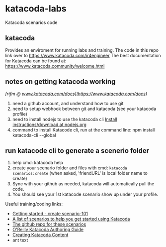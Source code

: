 # katacoda-labs
Katacoda scenarios code 

## katacoda
Provides an enviroment for running labs and training.
The code in this repo link over to https://www.katacoda.com/ir4engineer
The best documentation for Katacoda can be found at: https://www.katacoda.community/welcome.html


## notes on getting katacoda working

*[rtfm @ www.katacoda.com/docs](https://www.katacoda.com/docs)*

1. need a github account, and understand how to use git
2. need to setup webhook between git and katacoda (see your katacoda profile)
3. need to install nodejs to use the katacoda cli  [Install instructions/download at nodejs.org](nodejs.org)
4. command to install Katacode cli, run at the command line:  npm install katacoda-cli --global

## run katacode cli to generate a scenerio folder 
1. help cmd: katacoda help
2. create your scenario folder and files with cmd:  `katacoda scenarios:create`
    (when asked,  'friendURL' is local folder name to create)
3. Sync with your github as needed, katacoda will automatically pull the code.
4. You should see your 1st katacode scenario show up under your profile.

Useful training/coding links:
* [Getting started - create scenario-101](https://katacoda.com/scenario-examples/scenarios/create-scenario-101)
* [A list of scenarios to help you get started using Katacoda](https://katacoda.com/scenario-examples)
* [The github repo for these scenarios](https://github.com/katacoda/scenario-examples)
* [O'Reilly Katacoda Authoring Guide](https://docs.google.com/document/d/14rudtruZQhRxvD3zcR3g75j5nuOgKGz4CYk8hdhaV-w/edit)
* [Creating Katacoda Content](https://www.katacoda.community/welcome.html)
* ant text
